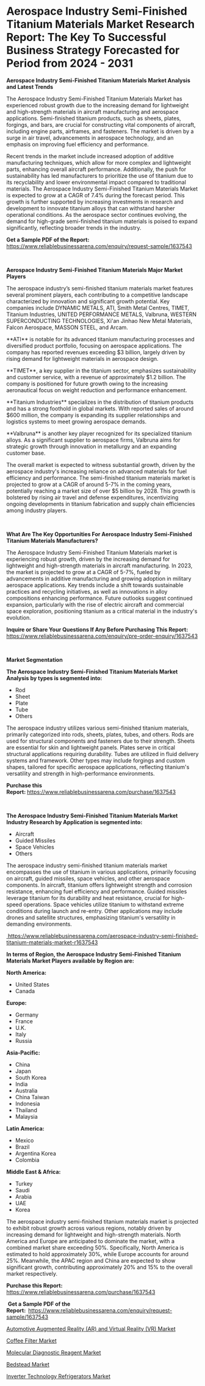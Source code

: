 <p><h1>Aerospace Industry Semi-Finished Titanium Materials Market Research Report: The Key To Successful Business Strategy Forecasted for Period from 2024 - 2031</h1></p><p><strong>Aerospace Industry Semi-Finished Titanium Materials Market Analysis and Latest Trends</strong></p>
<p><p>The Aerospace Industry Semi-Finished Titanium Materials Market has experienced robust growth due to the increasing demand for lightweight and high-strength materials in aircraft manufacturing and aerospace applications. Semi-finished titanium products, such as sheets, plates, forgings, and bars, are crucial for constructing vital components of aircraft, including engine parts, airframes, and fasteners. The market is driven by a surge in air travel, advancements in aerospace technology, and an emphasis on improving fuel efficiency and performance.</p><p>Recent trends in the market include increased adoption of additive manufacturing techniques, which allow for more complex and lightweight parts, enhancing overall aircraft performance. Additionally, the push for sustainability has led manufacturers to prioritize the use of titanium due to its recyclability and lower environmental impact compared to traditional materials. The Aerospace Industry Semi-Finished Titanium Materials Market is expected to grow at a CAGR of 7.4% during the forecast period. This growth is further supported by increasing investments in research and development to innovate titanium alloys that can withstand harsher operational conditions. As the aerospace sector continues evolving, the demand for high-grade semi-finished titanium materials is poised to expand significantly, reflecting broader trends in the industry.</p></p>
<p><strong>Get a Sample PDF of the Report:&nbsp;</strong> <a href="https://www.reliablebusinessarena.com/enquiry/request-sample/1637543">https://www.reliablebusinessarena.com/enquiry/request-sample/1637543</a></p>
<p>&nbsp;</p>
<p><strong>Aerospace Industry Semi-Finished Titanium Materials Major Market Players</strong></p>
<p><p>The aerospace industry’s semi-finished titanium materials market features several prominent players, each contributing to a competitive landscape characterized by innovation and significant growth potential. Key companies include DYNAMIC METALS, ATI, Smith Metal Centres, TIMET, Titanium Industries, UNITED PERFORMANCE METALS, Valbruna, WESTERN SUPERCONDUCTING TECHNOLOGIES, Xi'an Jinhao New Metal Materials, Falcon Aerospace, MASSON STEEL, and Arcam.</p><p>**ATI** is notable for its advanced titanium manufacturing processes and diversified product portfolio, focusing on aerospace applications. The company has reported revenues exceeding $3 billion, largely driven by rising demand for lightweight materials in aerospace design.</p><p>**TIMET**, a key supplier in the titanium sector, emphasizes sustainability and customer service, with a revenue of approximately $1.2 billion. The company is positioned for future growth owing to the increasing aeronautical focus on weight reduction and performance enhancement.</p><p>**Titanium Industries** specializes in the distribution of titanium products and has a strong foothold in global markets. With reported sales of around $600 million, the company is expanding its supplier relationships and logistics systems to meet growing aerospace demands.</p><p>**Valbruna** is another key player recognized for its specialized titanium alloys. As a significant supplier to aerospace firms, Valbruna aims for strategic growth through innovation in metallurgy and an expanding customer base.</p><p>The overall market is expected to witness substantial growth, driven by the aerospace industry's increasing reliance on advanced materials for fuel efficiency and performance. The semi-finished titanium materials market is projected to grow at a CAGR of around 5-7% in the coming years, potentially reaching a market size of over $5 billion by 2028. This growth is bolstered by rising air travel and defense expenditures, incentivizing ongoing developments in titanium fabrication and supply chain efficiencies among industry players.</p></p>
<p>&nbsp;</p>
<p><strong>What Are The Key Opportunities For Aerospace Industry Semi-Finished Titanium Materials Manufacturers?</strong></p>
<p><p>The Aerospace Industry Semi-Finished Titanium Materials market is experiencing robust growth, driven by the increasing demand for lightweight and high-strength materials in aircraft manufacturing. In 2023, the market is projected to grow at a CAGR of 5-7%, fueled by advancements in additive manufacturing and growing adoption in military aerospace applications. Key trends include a shift towards sustainable practices and recycling initiatives, as well as innovations in alloy compositions enhancing performance. Future outlooks suggest continued expansion, particularly with the rise of electric aircraft and commercial space exploration, positioning titanium as a critical material in the industry's evolution.</p></p>
<p><strong>Inquire or Share Your Questions If Any Before Purchasing This Report:</strong> <a href="https://www.reliablebusinessarena.com/enquiry/pre-order-enquiry/1637543">https://www.reliablebusinessarena.com/enquiry/pre-order-enquiry/1637543</a></p>
<p>&nbsp;</p>
<p><strong>Market Segmentation</strong></p>
<p><strong>The Aerospace Industry Semi-Finished Titanium Materials Market Analysis by types is segmented into:</strong></p>
<p><ul><li>Rod</li><li>Sheet</li><li>Plate</li><li>Tube</li><li>Others</li></ul></p>
<p><p>The aerospace industry utilizes various semi-finished titanium materials, primarily categorized into rods, sheets, plates, tubes, and others. Rods are used for structural components and fasteners due to their strength. Sheets are essential for skin and lightweight panels. Plates serve in critical structural applications requiring durability. Tubes are utilized in fluid delivery systems and framework. Other types may include forgings and custom shapes, tailored for specific aerospace applications, reflecting titanium's versatility and strength in high-performance environments.</p></p>
<p><strong>Purchase this Report:&nbsp;</strong><a href="https://www.reliablebusinessarena.com/purchase/1637543">https://www.reliablebusinessarena.com/purchase/1637543</a></p>
<p>&nbsp;</p>
<p><strong>The Aerospace Industry Semi-Finished Titanium Materials Market Industry Research by Application is segmented into:</strong></p>
<p><ul><li>Aircraft</li><li>Guided Missiles</li><li>Space Vehicles</li><li>Others</li></ul></p>
<p><p>The aerospace industry semi-finished titanium materials market encompasses the use of titanium in various applications, primarily focusing on aircraft, guided missiles, space vehicles, and other aerospace components. In aircraft, titanium offers lightweight strength and corrosion resistance, enhancing fuel efficiency and performance. Guided missiles leverage titanium for its durability and heat resistance, crucial for high-speed operations. Space vehicles utilize titanium to withstand extreme conditions during launch and re-entry. Other applications may include drones and satellite structures, emphasizing titanium's versatility in demanding environments.</p></p>
<p><a href="https://www.reliablebusinessarena.com/aerospace-industry-semi-finished-titanium-materials-market-r1637543">&nbsp;https://www.reliablebusinessarena.com/aerospace-industry-semi-finished-titanium-materials-market-r1637543</a></p>
<p><strong>In terms of Region, the Aerospace Industry Semi-Finished Titanium Materials Market Players available by Region are:</strong></p>
<p>
    <p> <strong> North America: </strong>
        <ul>
            <li>United States</li>
            <li>Canada</li>
        </ul>
        </p> 
    <p> <strong> Europe: </strong>
        <ul>
            <li>Germany</li>
            <li>France</li>
            <li>U.K.</li>
            <li>Italy</li>
            <li>Russia</li>
        </ul>
        </p> 
    <p> <strong> Asia-Pacific: </strong>
        <ul>
            <li>China</li>
            <li>Japan</li>
            <li>South Korea</li>
            <li>India</li>
            <li>Australia</li>
            <li>China Taiwan</li>
            <li>Indonesia</li>
            <li>Thailand</li>
            <li>Malaysia</li>
        </ul>
        </p> 
    <p> <strong> Latin America: </strong>
        <ul>
            <li>Mexico</li>
            <li>Brazil</li>
            <li>Argentina Korea</li>
            <li>Colombia</li>
        </ul>
        </p> 
    <p> <strong> Middle East & Africa: </strong>
        <ul>
            <li>Turkey</li>
            <li>Saudi</li>
            <li>Arabia</li>
            <li>UAE</li>
            <li>Korea</li>
        </ul>
    </p>
    </p>
<p><p>The aerospace industry semi-finished titanium materials market is projected to exhibit robust growth across various regions, notably driven by increasing demand for lightweight and high-strength materials. North America and Europe are anticipated to dominate the market, with a combined market share exceeding 50%. Specifically, North America is estimated to hold approximately 30%, while Europe accounts for around 25%. Meanwhile, the APAC region and China are expected to show significant growth, contributing approximately 20% and 15% to the overall market respectively.</p></p>
<p><strong>Purchase this Report: </strong><a href="https://www.reliablebusinessarena.com/purchase/1637543">https://www.reliablebusinessarena.com/purchase/1637543</a></p>
<p>&nbsp;<strong>Get a Sample PDF of the Report:&nbsp;&nbsp;</strong><a href="https://www.reliablebusinessarena.com/enquiry/request-sample/1637543">https://www.reliablebusinessarena.com/enquiry/request-sample/1637543</a></p>
<p><strong></strong></p>
<p><p><a href="https://medium.com/@uwstkwhl63/a-comprehensive-look-at-product-type-augmented-reality-ar-virtual-reality-vr-and-application-70579a204f16">Automotive Augmented Reality (AR) and Virtual Reality (VR) Market</a></p><p><a href="https://issuu.com/reportprime-2/docs/coffee-filter-market-size-2030.pptx_bb0ec8dd56f242">Coffee Filter Market</a></p><p><a href="https://medium.com/@mdmunnamunse61/unlocking-growth-potential-market-strategic-analysis-of-molecular-diagnostic-reagent-market-b434768ee9f8?postPublishedType=repub">Molecular Diagnostic Reagent Market</a></p><p><a href="https://issuu.com/reportprime-2/docs/bedstead-market-size-2030.pptx_dc69f9b62806ab">Bedstead Market</a></p><p><a href="https://www.linkedin.com/pulse/inverter-technology-refrigerators-market-industry-trends-forecast-psdrc?trackingId=7cLoeBp2Ruar2O5TtUPGUw%3D%3D">Inverter Technology Refrigerators Market</a></p></p>